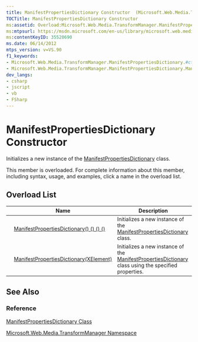 ```yaml
---
title: ManifestPropertiesDictionary Constructor  (Microsoft.Web.Media.TransformManager)
TOCTitle: ManifestPropertiesDictionary Constructor
ms:assetid: Overload:Microsoft.Web.Media.TransformManager.ManifestPropertiesDictionary.#ctor
ms:mtpsurl: https://msdn.microsoft.com/en-us/library/microsoft.web.media.transformmanager.manifestpropertiesdictionary.manifestpropertiesdictionary(v=VS.90)
ms:contentKeyID: 35520690
ms.date: 06/14/2012
mtps_version: v=VS.90
f1_keywords:
- Microsoft.Web.Media.TransformManager.ManifestPropertiesDictionary.#ctor
- Microsoft.Web.Media.TransformManager.ManifestPropertiesDictionary.ManifestPropertiesDictionary
dev_langs:
- csharp
- jscript
- vb
- FSharp
---
```


# ManifestPropertiesDictionary Constructor

Initializes a new instance of the [ManifestPropertiesDictionary](manifestpropertiesdictionary-class-microsoft-web-media-transformmanager.md) class.

This member is overloaded. For complete information about this member, including syntax, usage, and examples, click a name in the overload list.

## Overload List

||Name|Description|
|--- |--- |--- |
|![Public method](images/Hh125771.pubmethod(en-us,VS.90).gif "Public method")|[ManifestPropertiesDictionary() () () ()](manifestpropertiesdictionary-constructor-microsoft-web-media-transformmanager_1.md)|Initializes a new instance of the [ManifestPropertiesDictionary](manifestpropertiesdictionary-class-microsoft-web-media-transformmanager.md) class.|
|![Public method](images/Hh125771.pubmethod(en-us,VS.90).gif "Public method")|[ManifestPropertiesDictionary(XElement)](manifestpropertiesdictionary-constructor-xelement-microsoft-web-media-transformmanager.md)|Initializes a new instance of the [ManifestPropertiesDictionary](manifestpropertiesdictionary-class-microsoft-web-media-transformmanager.md) class using the specified properties.|

## See Also

### Reference

[ManifestPropertiesDictionary Class](manifestpropertiesdictionary-class-microsoft-web-media-transformmanager.md)

[Microsoft.Web.Media.TransformManager Namespace](microsoft-web-media-transformmanager-namespace.md)

